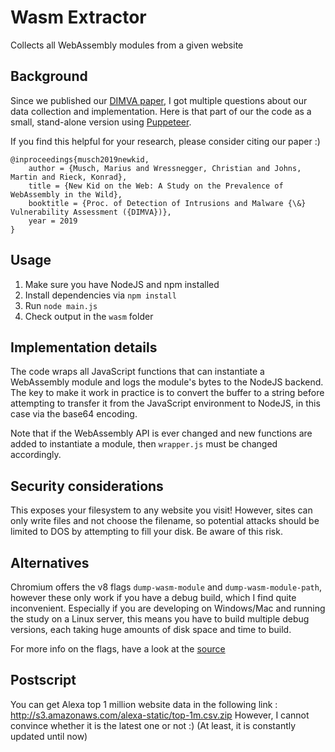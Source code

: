 # Wasm Extractor
Collects all WebAssembly modules from a given website

## Background
Since we published our [DIMVA paper](https://www.tu-braunschweig.de/Medien-DB/ias/pubs/2019-dimva.pdf), I got multiple questions about our data collection and implementation. Here is that part of our the code as a small, stand-alone version using [Puppeteer](https://github.com/GoogleChrome/puppeteer).

If you find this helpful for your research, please consider citing our paper :)
```
@inproceedings{musch2019newkid,
    author = {Musch, Marius and Wressnegger, Christian and Johns, Martin and Rieck, Konrad},
    title = {New Kid on the Web: A Study on the Prevalence of WebAssembly in the Wild},
    booktitle = {Proc. of Detection of Intrusions and Malware {\&} Vulnerability Assessment ({DIMVA})},
    year = 2019
}
```

## Usage
1. Make sure you have NodeJS and npm installed
2. Install dependencies via `npm install`
3. Run `node main.js`
4. Check output in the `wasm` folder

## Implementation details
The code wraps all JavaScript functions that can instantiate a WebAssembly module and logs the module's bytes to the NodeJS backend. The key to make it work in practice is to convert the buffer to a string before attempting to transfer it from the JavaScript environment to NodeJS, in this case via the base64 encoding.

Note that if the WebAssembly API is ever changed and new functions are added to instantiate a module, then `wrapper.js` must be changed accordingly.

## Security considerations
This exposes your filesystem to any website you visit! However, sites can only write files and not choose the filename, so potential attacks should be limited to DOS by attempting to fill your disk. Be aware of this risk.

## Alternatives
Chromium offers the v8 flags `dump-wasm-module`  and `dump-wasm-module-path`, however these only work if you have a debug build, which I find quite inconvenient. Especially if you are developing on Windows/Mac and running the study on a Linux server, this means you have to build multiple debug versions, each taking huge amounts of disk space and time to build.

For more info on the flags, have a look at the [source](https://cs.chromium.org/search/?q=dump_wasm&sq=package:chromium&type=cs)

## Postscript
You can get Alexa top 1 million website data in the following link : http://s3.amazonaws.com/alexa-static/top-1m.csv.zip
However, I cannot convince whether it is the latest one or not :) (At least, it is constantly updated until now)

